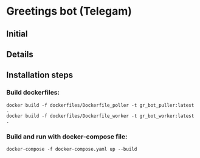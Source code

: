 # Greetings bot (Telegam)

## Initial 

## Details

## Installation steps

### Build dockerfiles:

```
docker build -f dockerfiles/Dockerfile_poller -t gr_bot_puller:latest .
docker build -f dockerfiles/Dockerfile_worker -t gr_bot_worker:latest .
```

### Build and run with docker-compose file:

```
docker-compose -f docker-compose.yaml up --build
```